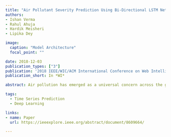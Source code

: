 ```yaml
---
title: "Air Pollutant Severity Prediction Using Bi-Directional LSTM Network"
authors:
- Ishan Verma
- Rahul Ahuja
- Hardik Meisheri
- Lipika Dey

image:
  caption: "Model Architecture"
  focal_point: ""

date: 2018-12-03
publication_types: ["3"]
publication: '2018 IEEE/WIC/ACM International Conference on Web Intelligence (WI)'
publication_short: In *WI*

abstract: Air pollution has emerged as a universal concern across the globe affecting human health. This increasing danger motivates the study of systems for predicting air pollutant severities ahead of time. In this paper, we have proposed the use of a bi-directional LSTM model to predict air pollutant severity levels ahead of time. We have shown that the predictions can be significantly improved using an ensemble of three Bi-Directional LSTMs (BiLSTM) that model the long-term, short-term and immediate effects of PM2.5 (the key air pollutant) severity levels. Further, weather information data has been taken into account while modelling, since they are found to boost prediction accuracies. Experimental results for multiple locations in New Delhi, India are presented to demonstrate model superiority over earlier techniques.

tags:
  - Time Series Prediction
  - Deep Learning

links:
- name: Paper
  url: https://ieeexplore.ieee.org/abstract/document/8609664/

---
```

